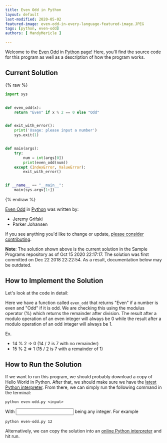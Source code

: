 ```yaml
---
title: Even Odd in Python  
layout: default  
last-modified: 2020-05-02
featured-image: even-odd-in-every-language-featured-image.JPEG 
tags: [python, even-odd]  
authors: [ MandyMericle ]

---
```


Welcome to the [Even Odd](https://sampleprograms.io/projects/even-odd) in [Python](https://sampleprograms.io/languages/python) page! Here, you'll find the source code for this program as well as a description of how the program works.

## Current Solution

{% raw %}

```python
import sys


def even_odd(x):
    return "Even" if x % 2 == 0 else "Odd"


def exit_with_error():
    print('Usage: please input a number')
    sys.exit(1)


def main(args):
    try:
        num = int(args[0])
        print(even_odd(num))
    except (IndexError, ValueError):
        exit_with_error()


if __name__ == "__main__":
    main(sys.argv[1:])
```

{% endraw %}

[Even Odd](https://sampleprograms.io/projects/even-odd) in [Python](https://sampleprograms.io/languages/python) was written by:

- Jeremy Grifski
- Parker Johansen

If you see anything you'd like to change or update, [please consider contributing](https://github.com/TheRenegadeCoder/sample-programs).

**Note**: The solution shown above is the current solution in the Sample Programs repository as of Oct 15 2020 22:17:17. The solution was first committed on Dec 22 2018 22:22:54. As a result, documentation below may be outdated.

## How to Implement the Solution

Let's look at the code in detail:  

Here we have a function called `even_odd` that returns "Even" if a number is even and "Odd" if it is odd. We are checking this using the modulus operator (%) which returns the remainder after division. The result after a modulo operation of an even integer will always be 0 while the result after a modulo operation of an odd integer will always be 1.

Ex.
* 14 % 2 => 0 (14 / 2 is 7 with no remainder)
* 15 % 2 => 1 (15 / 2 is 7 with a remainder of 1)


## How to Run the Solution

If we want to run this program, we should probably download a copy of
Hello World in Python. After that, we should make sure we have the
[latest Python interpreter][1]. From there, we can simply run the following
command in the terminal:

```console
python even-odd.py <input>
```

With <input> being any integer. For example

```console
python even-odd.py 12
```

Alternatively, we can copy the solution into an [online Python interpreter][2]
and hit run.

[1]: https://docs.python.org/3/tutorial/interpreter.html
[2]: https://www.onlinegdb.com/online_python_interpreter
